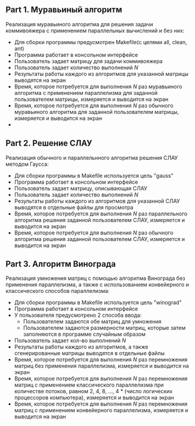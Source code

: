 ## Part 1. Муравьиный алгоритм

Реализация муравьиного алгоритма для решения задачи коммивояжера с применением параллельных вычислений и без них:
- Для сборки программы предусмотрен Makefile(с целями all, clean, ant)
- Программа работает в консольном интерфейсе
- Пользователь задает матрицу для задачи коммивояжера
- Пользователь задает количество выполнений *N*
- Результаты работы каждого из алгоритмов для указанной матрицы выводятся на экран
- Время, которое потребуется для выполнения *N* раз муравьиного алгоритма с применением параллелизма для заданной пользователем матрицы, измеряется и выводится на экран
- Время, которое потребуется для выполнения *N* раз обычного муравьиного алгоритма для заданной пользователем матрицы, измеряется и выводится на экран
- 

## Part 2. Решение СЛАУ

Реализация обычного и параллельнного алгоритма решения СЛАУ методом Гаусса:
- Для сборки программы в Makefile используется цель "gauss"
- Программа работает в консольном интерфейсе
- Пользователь задает матрицу, описывающая СЛАУ
- Пользователь задает количество выполнений *N*
- Результаты работы каждого из алгоритмов для указанной СЛАУ выводятся в отдельные файлы для просмотра
- Время, которое потребуется для выполнения *N* раз параллельного алгоритма решения заданной пользователем СЛАУ, измеряется и выводится на экран
- Время, которое потребуется для выполнения *N* раз обычного алгоритма решения заданной пользователем СЛАУ, измеряется и выводится на экран


## Part 3. Алгоритм Винограда

Реализация умножения матриц с помощью алгоритма Винограда без применения параллелизма, а также с использованием конвейерного и классического способов параллелизма:
- Для сборки программы в Makefile используется цель "winograd"
- Программа работает в консольном интерфейсе
- У пользователя предусмотрено 2 способа ввода:
    - Пользователем задаются обе матриц для умножения
    - Пользователем задаются размерности матриц, которые затем заполняются в программе случайным образом
- Пользователь задает кол-во выполнений *N*
- Результаты работы каждого из алгоритмов, а также сгенерированные матрицы выводятся в отдельные файлы
- Время, которое потребуется для выполнения *N* раз перемножения матриц без применения параллелизма, измеряется и выводится на экран
- Время, которое потребуется для выполнения *N* раз перемножения матриц с применением классического параллелизма при количестве потоков, равном 2, 4, 8, ..., 4 * (число логических процессоров компьютера), измеряется и выводится на экран
- Время, которое потребуется для выполнения *N* раз перемножения матриц с применением конвейерного параллелизма, измеряется и выводится на экран

